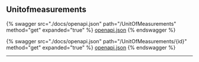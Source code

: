 ## Unitofmeasurements




{% swagger src="./docs/openapi.json" path="/UnitOfMeasurements" method="get" expanded="true" %}
[openapi.json](./docs/openapi.json)
{% endswagger %}

{% swagger src="./docs/openapi.json" path="/UnitOfMeasurements/{id}" method="get" expanded="true" %}
[openapi.json](./docs/openapi.json)
{% endswagger %}


---


